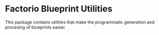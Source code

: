 # Factorio Blueprint Utilities

This package contains utilities that make the programmatic generation and procesing of blueprints easier.

